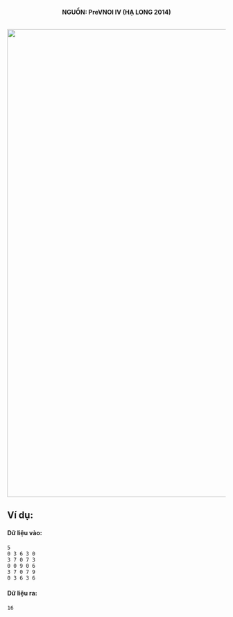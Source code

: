 **<center>NGUỒN: PreVNOI IV (HẠ LONG 2014)</center>**
<br>

<img src="/images/problems/1056/rselect.svg" width=1080px>

## Ví dụ:
#### Dữ liệu vào:
```
5
0 3 6 3 0
3 7 0 7 3
0 0 9 0 6
3 7 0 7 9
0 3 6 3 6
```

#### Dữ liệu ra:
```
16
```